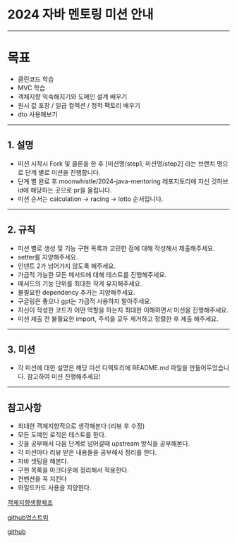# 2024 자바 멘토링 미션 안내
---
# 목표
* 클린코드 학습
* MVC 학습
* 객체지향 익숙해지기와 도메인 설계 배우기
* 원시 값 포장 / 일급 컬렉션 / 정적 팩토리 배우기
* dto 사용해보기

---
## 1. 설명
* 미션 시작시 Fork 및 클론을 한 후 [미션명/step1, 미션명/step2] 라는 브랜치 명으로 단계 별로 미션을 진행합니다.
* 단계 별 완료 후 moonwhistle/2024-java-mentoring 레포지토리에 자신 깃허브 id에 해당하는 곳으로 pr을 올립니다.
* 미션 순서는 calculation -> racing -> lotto 순서입니다.

---

## 2. 규칙
* 미션 별로 생성 및 기능 구현 목록과 고민한 점에 대해 작성해서 제출해주세요.
* setter를 지양해주세요.
* 인덴트 2가 넘어가지 않도록 해주세요.
* 가급적 가능한 모든 메서드에 대해 테스트를 진행해주세요.
* 메서드의 기능 단위를 최대한 작게 유지해주세요.
* 불필요한 dependency 추가는 지양해주세요.
* 구글링은 좋으나 gpt는 가급적 사용하지 말아주세요.
* 자신이 작성한 코드가 어떤 역할을 하는지 최대한 이해하면서 미션을 진행해주세요.
* 미션 제출 전 불필요한 import, 주석을 모두 제거하고 정렬한 후 제출 해주세요.

---
## 3. 미션
* 각 미션에 대한 설명은 해당 미션 디렉토리에 README.md 파일을 만들어두었습니다. 참고하여 미션 진행해주세요!
---
## 참고사항

- 최대한 객체지향적으로 생각해본다 (리뷰 후 수정)
- 모든 도메인 로직은 테스트를 한다.
- 깃을 공부해서 다음 단계로 넘어갈때 upstream 방식을 공부해본다.
- 각 미션마다 리뷰 받은 내용들을 공부해서 정리를 한다.
- 자바 셋팅을 해본다.
- 구현 목록을 마크다운에 정리해서 적용한다.
- 컨벤션을 꼭 지킨다
- 와일드카드 사용을 지양한다.

[객체지향생활체조](https://jamie95.tistory.com/99)

[github업스트림](https://yeopseung.tistory.com/165)

[github](https://yeopseung.tistory.com/140)




